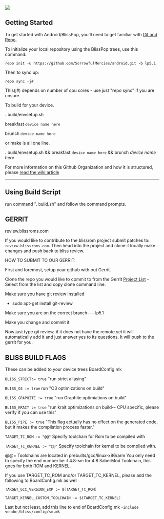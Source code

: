 <img src="https://raw.github.com/TeamBliss-LP/android/lp5.1/bliss-logo.png">

Getting Started 
---------------

To get started with Android/BlissPop, you'll need to get
familiar with [Git and Repo](http://source.android.com/source/using-repo.html).

To initialize your local repository using the BlissPop trees, use this command:


    repo init -u https://github.com/SorrowfulMercies/android.git -b lp5.1

Then to sync up:

    repo sync -j#

This(j#) depends on number of cpu cores - use just "repo sync" if you are unsure.

To build for your device.

. build/envsetup.sh

breakfast `device name here`

brunch `device name here`

or make is all one line.

. build/envsetup.sh && breakfast `device name here` && brunch *device name here*

For more information on this Github Organization and how it is structured,
please [read the wiki article](http://wiki.cyanogenmod.org/w/Github_Organization)

***

Using Build Script
------------------

run command  ". build.sh" and follow the command prompts.


GERRIT
------
review.blissroms.com

If you would like to contribute to the blissrom project submit patches to:
`review.blissroms.com`. Then head into the project and clone it locally make changes and push back to bliss review.

HOW TO SUBMIT TO OUR GERRIT:

First and foremost, setup your github with out Gerrit.

Clone the repo you would like to commit to from the Gerrit [Project List](http://review.blissroms.com:8081/#/admin/projects/)
   -Select from the list and copy clone command line.

Make sure you have git review installed
   - sudo apt-get install git-review
   
Make sure you are on the correct branch----lp5.1

Make you change and commit it

Now just type git review, if it does not have the remote yet it will automatically add it and just answer yes to its questions. It will push to the gerrit for you.

BLISS BUILD FLAGS
-----------------

These can be added to your device trees BoardConfig.mk

`BLISS_STRICT:= true`    "run strict aliasing"

`BLISS_O3 := true`   run   "O3 optimizations on build"

`BLISS_GRAPHITE := true`    "run Graphite optimiations on build"

`BLISS_KRAIT := true`    "run krait optimizations on build-- CPU specific, please verify if you can use this"

`BLISS_PIPE := true`   "This flag actually has no effect on the generated code, but it makes the compilation process faster."

`TARGET_TC_ROM := "@@"` Specify toolchain for Rom to be compiled with

`TARGET_TC_KERNEL := "@@"` Specify toolchain for kernel to be complied with.

@@= Toolchains are located in prebuilts/gcc/linux-x86/arm You only need to specify the end number be it 4.8-sm for 4.8 SaberMod Toolchain, this goes for both ROM and KERNEL.

If you use TARGET_TC_ROM and/or TARGET_TC_KERNEL, please add the following to BoardConfig.mk as well

`TARGET_GCC_VERSION_EXP := $(TARGET_TC_ROM)`

`TARGET_KERNEL_CUSTOM_TOOLCHAIN := $(TARGET_TC_KERNEL)`

Last but not least, add this line to end of BoardConfig.mk `-include vendor/bliss/config/sm.mk`
